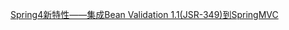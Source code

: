 
[Spring4新特性——集成Bean Validation 1.1(JSR-349)到SpringMVC](http://jinnianshilongnian.iteye.com/blog/1990081)






